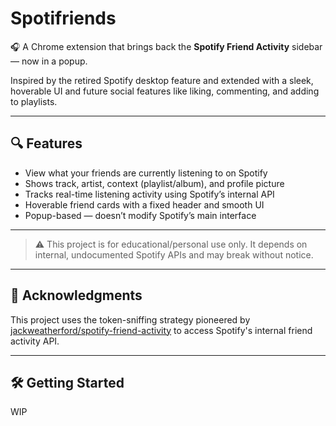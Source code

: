 # Spotifriends

🎧 A Chrome extension that brings back the **Spotify Friend Activity** sidebar — now in a popup.

Inspired by the retired Spotify desktop feature and extended with a sleek, hoverable UI and future social features like liking, commenting, and adding to playlists.

---

## 🔍 Features

- View what your friends are currently listening to on Spotify
- Shows track, artist, context (playlist/album), and profile picture
- Tracks real-time listening activity using Spotify’s internal API
- Hoverable friend cards with a fixed header and smooth UI
- Popup-based — doesn’t modify Spotify’s main interface

---

> ⚠️ This project is for educational/personal use only. It depends on internal, undocumented Spotify APIs and may break without notice.

---

## 🙏 Acknowledgments

This project uses the token-sniffing strategy pioneered by [jackweatherford/spotify-friend-activity](https://github.com/jackweatherford/spotify-friend-activity) to access Spotify's internal friend activity API.

---

## 🛠 Getting Started

WIP 